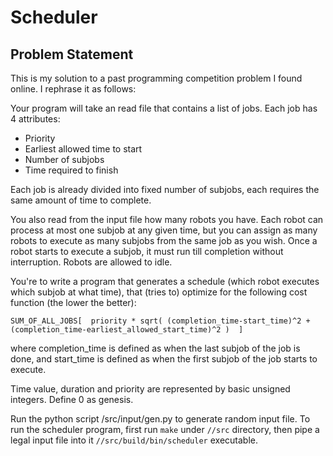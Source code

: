# Scheduler

## Problem Statement
This is my solution to a past programming competition problem I found online. I rephrase it as follows:

Your program will take an read file that contains a list of jobs. Each job has 4 attributes:
* Priority
* Earliest allowed time to start
* Number of subjobs
* Time required to finish

Each job is already divided into fixed number of subjobs, each requires the same amount of time to complete. 

You also read from the input file how many robots you have. Each robot can process at most one subjob at any given time, but you can assign as many robots to execute as many subjobs from the same job as you wish. Once a robot starts to execute a subjob, it must run till completion without interruption. Robots are allowed to idle.

You're to write a program that generates a schedule (which robot executes which subjob at what time), that (tries to) optimize for the following cost function (the lower the better):

    SUM_OF_ALL_JOBS[  priority * sqrt( (completion_time-start_time)^2 + (completion_time-earliest_allowed_start_time)^2 )  ]

where completion_time is defined as when the last subjob of the job is done, and start_time is defined as when the first subjob of the job starts to execute.

Time value, duration and priority are represented by basic unsigned integers. Define 0 as genesis.

Run the python script /src/input/gen.py to generate random input file. To run the scheduler program, first run ```make``` under ```//src``` directory, then pipe a legal input file into it ```//src/build/bin/scheduler``` executable.

